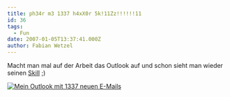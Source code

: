 ```yaml
---
title: ph34r m3 1337 h4xX0r 5k!11Zz!!!!!!11
id: 36
tags:
  - Fun
date: 2007-01-05T13:37:41.000Z
author: Fabian Wetzel
---
```


Macht man mal auf der Arbeit das Outlook auf und schon sieht man wieder seinen [Skill](http://de.wikipedia.org/wiki/Leetspeak "Leetspeak") ;)

[![Mein Outlook mit 1337 neuen E-Mails](https://az275061.vo.msecnd.net/blogmedia/2007/01/1337_outlook_thumb.png)](https://az275061.vo.msecnd.net/blogmedia/2007/01/1337_outlook.png)

